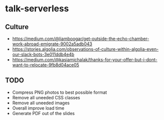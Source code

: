 # talk-serverless

## Culture

- https://medium.com/@liamboogar/get-outside-the-echo-chamber-work-abroad-emigrate-9002a5adb043
- https://stories.algolia.com/observations-of-culture-within-algolia-even-our-slack-bots-3e011ddb4e4b
- https://medium.com/@kasiamichalak/thanks-for-your-offer-but-i-dont-want-to-relocate-9fb8d04ace05

## TODO

- Compress PNG photos to best possible format
- Remove all uneeded CSS classes
- Remove all uneeded images
- Overall improve load time
- Generate PDF out of the slides

